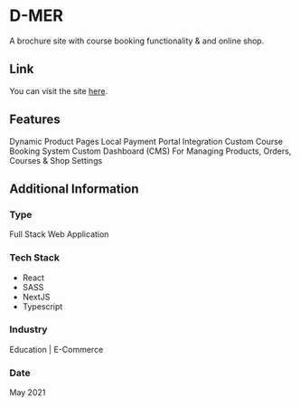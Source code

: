 # D-MER
A brochure site with course booking functionality & and online shop.

## Link
You can visit the site [here](https://d-mer.vercel.app/).

## Features
Dynamic Product Pages
Local Payment Portal Integration
Custom Course Booking System
Custom Dashboard (CMS) For Managing Products, Orders, Courses & Shop Settings

## Additional Information

### Type
Full Stack Web Application

### Tech Stack
* React
* SASS
* NextJS
* Typescript

### Industry
Education | E-Commerce

### Date
May 2021






